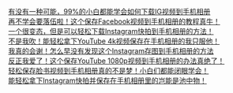 [有没有一种可能，99%的小白都能学会如何下载IG视频到手机相册](https://www.toutiao.com/article/7296750650602603023/)<br>
[再不学会要落伍啦！这个保存Facebook视频到手机相册的教程真牛！](https://www.toutiao.com/article/7298255976703164982/)<br>
[一个很变态，但是可以轻松下载Instagram快拍到手机相册的方法！](https://www.toutiao.com/article/7297132537166447156/)<br>
[不是我吹！能轻松拿下YouTube 4k视频保存在手机相册的我只服他！](https://www.toutiao.com/article/7298593011502563903/)<br>
[我真的会谢！怎么早没有发现这个Instagram存图到手机相册的方法](https://www.toutiao.com/article/7299338443699012105/)<br>
[反正我爱了！这个保存YouTube 1080p视频到手机相册的办法真绝了！](https://www.toutiao.com/article/7299717036337660466/)<br>
[轻松保存脸书视频到手机相册真的不是梦！小白们都能闭眼学会！](https://www.toutiao.com/article/7300831060039008802/)<br>
[能轻松拿下Instagram快拍并保存在手机相册里的岂能是池中物！](https://www.toutiao.com/article/7301973589283389961/)<br>
